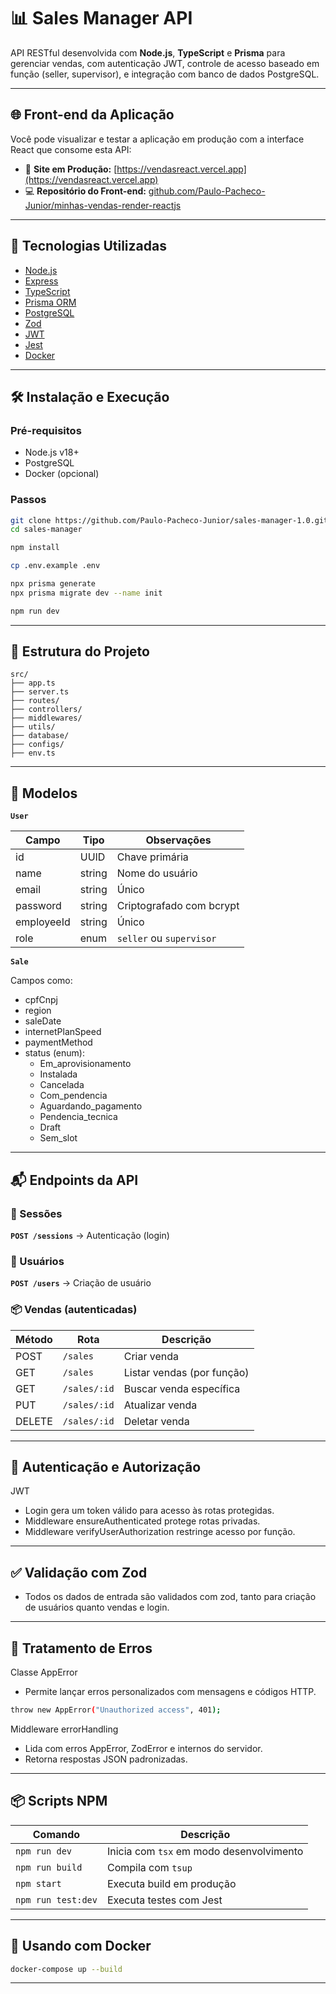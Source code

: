 # 📊 Sales Manager API

API RESTful desenvolvida com **Node.js**, **TypeScript** e **Prisma** para gerenciar vendas, com autenticação JWT, controle de acesso baseado em função (seller, supervisor), e integração com banco de dados PostgreSQL.

---

## 🌐 Front-end da Aplicação

Você pode visualizar e testar a aplicação em produção com a interface React que consome esta API:

- 🔗 **Site em Produção:** [https://vendasreact.vercel.app](https://vendasreact.vercel.app)
- 💻 **Repositório do Front-end:** [github.com/Paulo-Pacheco-Junior/minhas-vendas-render-reactjs](https://github.com/Paulo-Pacheco-Junior/minhas-vendas-render-reactjs)

---

## 🚀 Tecnologias Utilizadas

- [Node.js](https://nodejs.org/)
- [Express](https://expressjs.com/)
- [TypeScript](https://www.typescriptlang.org/)
- [Prisma ORM](https://www.prisma.io/)
- [PostgreSQL](https://www.postgresql.org/)
- [Zod](https://zod.dev/)
- [JWT](https://jwt.io/)
- [Jest](https://jestjs.io/)
- [Docker](https://www.docker.com/)

---

## 🛠️ Instalação e Execução

### Pré-requisitos

- Node.js v18+
- PostgreSQL
- Docker (opcional)

### Passos

```bash
git clone https://github.com/Paulo-Pacheco-Junior/sales-manager-1.0.git
cd sales-manager

npm install

cp .env.example .env

npx prisma generate
npx prisma migrate dev --name init

npm run dev
```

---

## 📁 Estrutura do Projeto

```
src/
├── app.ts
├── server.ts
├── routes/
├── controllers/
├── middlewares/
├── utils/
├── database/
├── configs/
├── env.ts
```

---

## 🧾 Modelos

**`User`**

| Campo      | Tipo   | Observações              |
| ---------- | ------ | ------------------------ |
| id         | UUID   | Chave primária           |
| name       | string | Nome do usuário          |
| email      | string | Único                    |
| password   | string | Criptografado com bcrypt |
| employeeId | string | Único                    |
| role       | enum   | `seller` ou `supervisor` |


**`Sale`**

Campos como:
- cpfCnpj
- region
- saleDate
- internetPlanSpeed
- paymentMethod
- status (enum):
    - Em_aprovisionamento
    - Instalada
    - Cancelada
    - Com_pendencia
    - Aguardando_pagamento
    - Pendencia_tecnica
    - Draft
    - Sem_slot

---

## 📬 Endpoints da API

### 🔐 Sessões
**`POST /sessions`** → Autenticação (login)

### 👤 Usuários
**`POST /users`** → Criação de usuário

### 📦 Vendas (autenticadas)

| Método | Rota         | Descrição                  |
| ------ | ------------ | -------------------------- |
| POST   | `/sales`     | Criar venda                |
| GET    | `/sales`     | Listar vendas (por função) |
| GET    | `/sales/:id` | Buscar venda específica    |
| PUT    | `/sales/:id` | Atualizar venda            |
| DELETE | `/sales/:id` | Deletar venda              |

---

## 🔐 Autenticação e Autorização

JWT
- Login gera um token válido para acesso às rotas protegidas.
- Middleware ensureAuthenticated protege rotas privadas.
- Middleware verifyUserAuthorization restringe acesso por função.

---

## ✅ Validação com Zod

- Todos os dados de entrada são validados com zod, tanto para criação de usuários quanto vendas e login.

---

## 🧱 Tratamento de Erros

Classe AppError
- Permite lançar erros personalizados com mensagens e códigos HTTP.

```bash
throw new AppError("Unauthorized access", 401);
```

Middleware errorHandling
- Lida com erros AppError, ZodError e internos do servidor.
- Retorna respostas JSON padronizadas.

---

## 📦 Scripts NPM

| Comando            | Descrição                                |
| ------------------ | ---------------------------------------- |
| `npm run dev`      | Inicia com `tsx` em modo desenvolvimento |
| `npm run build`    | Compila com `tsup`                       |
| `npm start`        | Executa build em produção                |
| `npm run test:dev` | Executa testes com Jest                  |

---

## 🐳 Usando com Docker

```bash
docker-compose up --build
```

---



